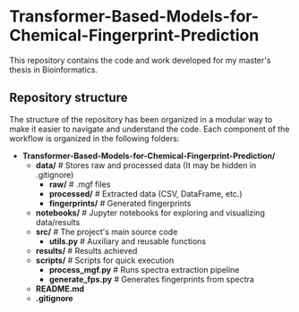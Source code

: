 # Transformer-Based-Models-for-Chemical-Fingerprint-Prediction

This repository contains the code and work developed for my master's thesis in Bioinformatics. 

## Repository structure
The structure of the repository has been organized in a modular way to make it easier to navigate and understand the code. Each component of the workflow is organized in the following folders:

- **Transformer-Based-Models-for-Chemical-Fingerprint-Prediction/**
  - **data/**                # Stores raw and processed data (It may be hidden in .gitignore)
    - **raw/**               # .mgf files
    - **processed/**         # Extracted data (CSV, DataFrame, etc.)
    - **fingerprints/**      # Generated fingerprints
  - **notebooks/**           # Jupyter notebooks for exploring and visualizing data/results
  - **src/**                 # The project's main source code
    - **utils.py**           # Auxiliary and reusable functions
  - **results/**             # Results achieved
  - **scripts/**             # Scripts for quick execution
    - **process_mgf.py**     # Runs spectra extraction pipeline
    - **generate_fps.py**    # Generates fingerprints from spectra
  - **README.md**            
  - **.gitignore**
